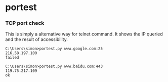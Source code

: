 # portest


### TCP port check
This is simply a alternative way for telnet command.
It shows the IP queried and the result of accessibility.
```
C:\Users\simon>portest.py www.google.com:25
216.58.197.100
failed

C:\Users\simon>portest.py www.baidu.com:443
119.75.217.109
ok
```